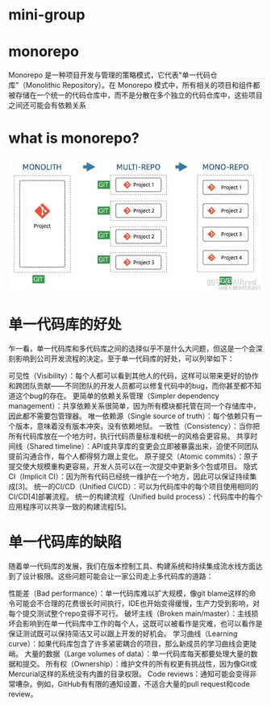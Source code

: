# mini-group


# monorepo

Monorepo 是一种项目开发与管理的策略模式，它代表"单一代码仓库"（Monolithic Repository）。在 Monorepo 模式中，所有相关的项目和组件都被存储在一个统一的代码仓库中，而不是分散在多个独立的代码仓库中，这些项目之间还可能会有依赖关系

# what is monorepo?

![alt text](image.png)

# 单一代码库的好处
乍一看，单一代码库和多代码库之间的选择似乎不是什么大问题，但这是一个会深刻影响到公司开发流程的决定。至于单一代码库的好处，可以列举如下：

可见性（Visibility）：每个人都可以看到其他人的代码，这样可以带来更好的协作和跨团队贡献——不同团队的开发人员都可以修复代码中的bug，而你甚至都不知道这个bug的存在。
更简单的依赖关系管理（Simpler dependency management）：共享依赖关系很简单，因为所有模块都托管在同一个存储库中，因此都不需要包管理器。
唯一依赖源（Single source of truth）：每个依赖只有一个版本，意味着没有版本冲突，没有依赖地狱。
一致性（Consistency）：当你把所有代码库放在一个地方时，执行代码质量标准和统一的风格会更容易。
共享时间线（Shared timeline）：API或共享库的变更会立即被暴露出来，迫使不同团队提前沟通合作，每个人都得努力跟上变化。
原子提交（Atomic commits）：原子提交使大规模重构更容易，开发人员可以在一次提交中更新多个包或项目。
隐式CI（Implicit CI）：因为所有代码已经统一维护在一个地方，因此可以保证持续集成[3]。
统一的CI/CD（Unified CI/CD）：可以为代码库中的每个项目使用相同的CI/CD[4]部署流程。
统一的构建流程（Unified build process）：代码库中的每个应用程序可以共享一致的构建流程[5]。

# 单一代码库的缺陷
随着单一代码库的发展，我们在版本控制工具、构建系统和持续集成流水线方面达到了设计极限。这些问题可能会让一家公司走上多代码库的道路：

性能差（Bad performance）：单一代码库难以扩大规模，像git blame这样的命令可能会不合理的花费很长时间执行，IDE也开始变得缓慢，生产力受到影响，对每个提交测试整个repo变得不可行。
破坏主线（Broken main/master）：主线损坏会影响到在单一代码库中工作的每个人，这既可以被看作是灾难，也可以看作是保证测试既可以保持简洁又可以跟上开发的好机会。
学习曲线（Learning curve）：如果代码库包含了许多紧密耦合的项目，那么新成员的学习曲线会更陡峭。
大量的数据（Large volumes of data）：单一代码库每天都要处理大量的数据和提交。
所有权（Ownership）：维护文件的所有权更有挑战性，因为像Git或Mercurial这样的系统没有内置的目录权限。
Code reviews：通知可能会变得非常嘈杂。例如，GitHub有有限的通知设置，不适合大量的pull request和code review。

